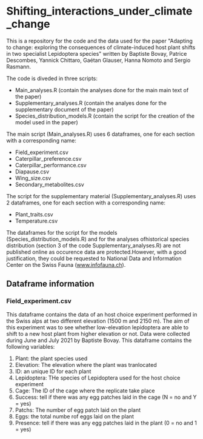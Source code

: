 # Shifting_interactions_under_climate_change

This is a repository for the code and the data used for the paper "Adapting to change: exploring the consequences of climate-induced host plant shifts in two specialist Lepidoptera species" written by Baptiste Bovay, Patrice Descombes, Yannick Chittaro, Gaétan Glauser, Hanna Nomoto and Sergio Rasmann.

The code is diveded in three scripts:
- Main_analyses.R (contain the analyses done for the main main text of the paper)
- Supplementary_analyses.R (contain the analyes done for the supplementary document of the paper)
- Species_distribution_models.R (contain the script for the creation of the model used in the paper)

The main script (Main_analyses.R) uses 6 dataframes, one for each section with a corresponding name:
- Field_experiment.csv
- Caterpillar_preference.csv
- Caterpillar_performance.csv
- Diapause.csv
- Wing_size.csv
- Secondary_metabolites.csv

The script for the supplementary material (Supplementary_analyses.R) uses 2 dataframes, one for each section with a corresponding name:
- Plant_traits.csv
- Temperature.csv

The dataframes for the script for the models (Species_distribution_models.R) and for the analyses ofhistorical species distribution (section 3 of the code Supplementary_analyses.R) are not published online as occurence data are protected.However, with a good justification, they could be requested to National Data and Information Center on the Swiss Fauna (www.infofauna.ch). 

## Dataframe information

### Field_experiment.csv

This dataframe contains the data of an host choice experiment performed in the Swiss alps at two different elevation (1500 m and 2150 m). The aim of this experiment was to see whether low-elevation lepidoptera are able to shift to a new host plant from higher elevation or not. Data were collected during June and July 2021 by Baptiste Bovay. This dataframe contains the following variables:

1. Plant: the plant species used
2. Elevation: The elevation where the plant was tranlocated
3. ID: an unique ID for each plant
4. Lepidoptera: THe species of Lepidoptera used for the host choice experiment
5. Cage: The ID of the cage where the replicate take place
6. Success: tell if there was any egg patches laid in the cage (N = no and Y = yes)
7. Patchs: The number of egg patch laid on the plant
8. Eggs: the total numbe rof eggs laid on the plant
9. Presence: tell if there was any egg patches laid in the plant (0 = no and 1 = yes)





